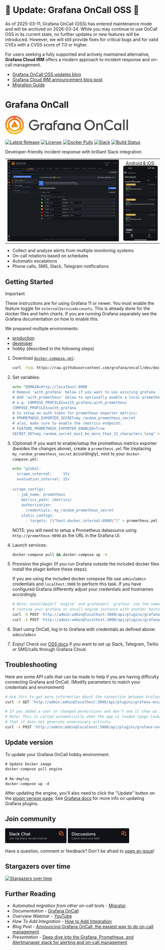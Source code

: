 # 🚨 Update: Grafana OnCall OSS 🚨

As of 2025-03-11, Grafana OnCall (OSS) has entered maintenance mode and will be archived on 2026-03-24. While you may continue to use OnCall OSS in its current state, no further updates or new features will be introduced. However, we will still provide fixes for critical bugs and for valid CVEs with a CVSS score of 7.0 or higher.

For users seeking a fully supported and actively maintained alternative, **Grafana Cloud IRM** offers a modern approach to incident response and on-call management.

- [Grafana OnCall OSS updates blog](https://grafana.com/blog/2025/03/11/grafana-oncall-maintenance-mode/)
- [Grafana Cloud IRM announcement blog post](https://grafana.com/blog/2025/03/11/oncall-management-incident-response-grafana-cloud-irm/)
- [Migration Guide](https://grafana.com/docs/oncall/latest/set-up/migration-from-other-tools/)

# Grafana OnCall

<img width="400px" src="docs/img/logo.png">

[![Latest Release](https://img.shields.io/github/v/release/grafana/oncall?display_name=tag&sort=semver)](https://github.com/grafana/oncall/releases)
[![License](https://img.shields.io/github/license/grafana/oncall)](https://github.com/grafana/oncall/blob/dev/LICENSE)
[![Docker Pulls](https://img.shields.io/docker/pulls/grafana/oncall)](https://hub.docker.com/r/grafana/oncall/tags)
[![Slack](https://img.shields.io/badge/join%20slack-%23grafana-%2Doncall-brightgreen.svg)](https://slack.grafana.com/)
[![Build Status](https://github.com/grafana/oncall/actions/workflows/on-commits-to-dev.yml/badge.svg)](https://github.com/grafana/oncall/actions/workflows/on-commits-to-dev.yml)

Developer-friendly incident response with brilliant Slack integration.

<!-- markdownlint-disable MD013 MD033 -->
<table>
  <tbody>
    <tr>
    <td width="75%"><img src="docs/img/screenshot.png"></td>
      <td><div align="center"><a href="https://grafana.com/docs/oncall/latest/mobile-app/">Android & iOS</a>:<br><img src="docs/img/screenshot_mobile.png"></div></td>
    </tr>
  </tbody>
</table>
<!-- markdownlint-enable MD013 MD033 -->

- Collect and analyze alerts from multiple monitoring systems
- On-call rotations based on schedules
- Automatic escalations
- Phone calls, SMS, Slack, Telegram notifications

## Getting Started

> [!IMPORTANT]  
> These instructions are for using Grafana 11 or newer. You must enable the feature toggle for
> `externalServiceAccounts`. This is already done for the docker files and helm charts.  If you are running Grafana
> separately see the Grafana documentation on how to enable this.

We prepared multiple environments:

- [production](https://grafana.com/docs/oncall/latest/open-source/#production-environment)
- [developer](./dev/README.md)
- hobby (described in the following steps)

1. Download [`docker-compose.yml`](docker-compose.yml):

   ```bash
   curl -fsSL https://raw.githubusercontent.com/grafana/oncall/dev/docker-compose.yml -o docker-compose.yml
   ```

2. Set variables:

   ```bash
   echo "DOMAIN=http://localhost:8080
   # Remove 'with_grafana' below if you want to use existing grafana
   # Add 'with_prometheus' below to optionally enable a local prometheus for oncall metrics
   # e.g. COMPOSE_PROFILES=with_grafana,with_prometheus
   COMPOSE_PROFILES=with_grafana
   # to setup an auth token for prometheus exporter metrics:
   # PROMETHEUS_EXPORTER_SECRET=my_random_prometheus_secret
   # also, make sure to enable the /metrics endpoint:
   # FEATURE_PROMETHEUS_EXPORTER_ENABLED=True
   SECRET_KEY=my_random_secret_must_be_more_than_32_characters_long" > .env
   ```

3. (Optional) If you want to enable/setup the prometheus metrics exporter
(besides the changes above), create a `prometheus.yml` file (replacing
`my_random_prometheus_secret` accordingly), next to your `docker-compose.yml`:

   ```bash
   echo "global:
     scrape_interval:     15s
     evaluation_interval: 15s

   scrape_configs:
     - job_name: prometheus
       metrics_path: /metrics/
       authorization:
         credentials: my_random_prometheus_secret
       static_configs:
         - targets: [\"host.docker.internal:8080\"]" > prometheus.yml
   ```

   NOTE: you will need to setup a Prometheus datasource using `http://prometheus:9090`
   as the URL in the Grafana UI.

4. Launch services:

   ```bash
   docker-compose pull && docker-compose up -d
   ```

5. Provision the plugin (If you run Grafana outside the included docker files install the plugin before these steps):

   If you are using the included docker compose file use `admin`/`admin` credentials and `localhost:3000` to
   perform this task.  If you have configured Grafana differently adjust your credentials and hostnames accordingly.

   ```bash
   # Note: onCallApiUrl 'engine' and grafanaUrl 'grafana' use the name from the docker compose file.  If you are 
   # running your grafana or oncall engine instance with another hostname adjust accordingly. 
   curl -X POST 'http://admin:admin@localhost:3000/api/plugins/grafana-oncall-app/settings' -H "Content-Type: application/json" -d '{"enabled":true, "jsonData":{"stackId":5, "orgId":100, "onCallApiUrl":"http://engine:8080", "grafanaUrl":"http://grafana:3000"}}'
   curl -X POST 'http://admin:admin@localhost:3000/api/plugins/grafana-oncall-app/resources/plugin/install'
   ```

6. Start using OnCall, log in to Grafana with credentials
   as defined above: `admin`/`admin`

7. Enjoy! Check our [OSS docs](https://grafana.com/docs/oncall/latest/open-source/) if you want to set up
   Slack, Telegram, Twilio or SMS/calls through Grafana Cloud.

## Troubleshooting

Here are some API calls that can be made to help if you are having difficulty connecting Grafana and OnCall.
(Modify parameters to match your credentials and environment)

   ```bash
   # Use this to get more information about the connection between Grafana and OnCall
   curl -X GET 'http://admin:admin@localhost:3000/api/plugins/grafana-oncall-app/resources/plugin/status'
   ```

   ```bash
   # If you added a user or changed permissions and don't see it show up in OnCall you can manually trigger sync.
   # Note: This is called automatically when the app is loaded (page load/refresh) but there is a 5 min timeout so 
   # that it does not generate unnecessary activity.
   curl -X POST 'http://admin:admin@localhost:3000/api/plugins/grafana-oncall-app/resources/plugin/sync'
   ```

## Update version

To update your Grafana OnCall hobby environment:

```shell
# Update Docker image
docker-compose pull engine

# Re-deploy
docker-compose up -d
```

After updating the engine, you'll also need to click the "Update" button on the [plugin version page](http://localhost:3000/plugins/grafana-oncall-app?page=version-history).
See [Grafana docs](https://grafana.com/docs/grafana/latest/administration/plugin-management/#update-a-plugin) for more
info on updating Grafana plugins.

## Join community

[<img width="200px" src="docs/img/slack.png">](https://slack.grafana.com/)
[<img width="200px" src="docs/img/GH_discussions.png">](https://community.grafana.com/)

Have a question, comment or feedback? Don't be afraid to [open an issue](https://github.com/grafana/oncall/issues/new/choose)!

## Stargazers over time

[![Stargazers over time](https://starchart.cc/grafana/oncall.svg)](https://starchart.cc/grafana/oncall)

## Further Reading

- _Automated migration from other on-call tools_ - [Migrator](https://github.com/grafana/oncall/tree/dev/tools/migrators)
- _Documentation_ - [Grafana OnCall](https://grafana.com/docs/oncall/latest/)
- _Overview Webinar_ - [YouTube](https://www.youtube.com/watch?v=7uSe1pulgs8)
- _How To Add Integration_ - [How to Add Integration](https://github.com/grafana/oncall/tree/dev/engine/config_integrations/README.md)
- _Blog Post_ - [Announcing Grafana OnCall, the easiest way to do on-call management](https://grafana.com/blog/2021/11/09/announcing-grafana-oncall/)
- _Presentation_ - [Deep dive into the Grafana, Prometheus, and Alertmanager stack for alerting and on-call management](https://grafana.com/go/observabilitycon/2021/alerting/?pg=blog)
